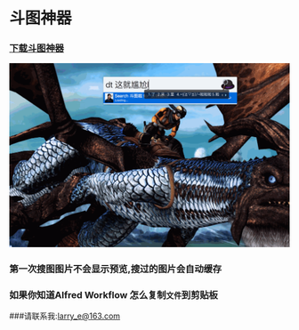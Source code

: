 # 斗图神器

### [下载斗图神器](斗图神器.alfredworkflow)

![效果图](preview.gif)

### 第一次搜图图片不会显示预览,搜过的图片会自动缓存

### 如果你知道Alfred Workflow 怎么复制`文件`到剪贴板

###请联系我:larry_e@163.com

